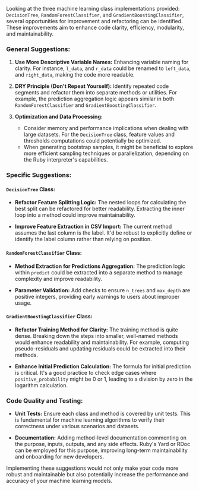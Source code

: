 Looking at the three machine learning class implementations provided: `DecisionTree`, `RandomForestClassifier`, and `GradientBoostingClassifier`, several opportunities for improvement and refactoring can be identified. These improvements aim to enhance code clarity, efficiency, modularity, and maintainability.

### General Suggestions:
1. **Use More Descriptive Variable Names:** Enhancing variable naming for clarity. For instance, `l_data`, and `r_data` could be renamed to `left_data`, and `right_data`, making the code more readable.

2. **DRY Principle (Don't Repeat Yourself):** Identify repeated code segments and refactor them into separate methods or utilities. For example, the prediction aggregation logic appears similar in both `RandomForestClassifier` and `GradientBoostingClassifier`.

3. **Optimization and Data Processing:** 
    - Consider memory and performance implications when dealing with large datasets. For the `DecisionTree` class, feature values and thresholds computations could potentially be optimized.
    - When generating bootstrap samples, it might be beneficial to explore more efficient sampling techniques or parallelization, depending on the Ruby interpreter's capabilities.

### Specific Suggestions:

#### `DecisionTree` Class:

- **Refactor Feature Splitting Logic:** The nested loops for calculating the best split can be refactored for better readability. Extracting the inner loop into a method could improve maintainability.

- **Improve Feature Extraction in CSV Import:** The current method assumes the last column is the label. It'd be robust to explicitly define or identify the label column rather than relying on position.

#### `RandomForestClassifier` Class:

- **Method Extraction for Predictions Aggregation:** The prediction logic within `predict` could be extracted into a separate method to manage complexity and improve readability.

- **Parameter Validation:** Add checks to ensure `n_trees` and `max_depth` are positive integers, providing early warnings to users about improper usage.

#### `GradientBoostingClassifier` Class:

- **Refactor Training Method for Clarity:** The training method is quite dense. Breaking down the steps into smaller, well-named methods would enhance readability and maintainability. For example, computing pseudo-residuals and updating residuals could be extracted into their methods.

- **Enhance Initial Prediction Calculation:** The formula for initial prediction is critical. It's a good practice to check edge cases where `positive_probability` might be 0 or 1, leading to a division by zero in the logarithm calculation.

### Code Quality and Testing:
- **Unit Tests:** Ensure each class and method is covered by unit tests. This is fundamental for machine learning algorithms to verify their correctness under various scenarios and datasets.

- **Documentation:** Adding method-level documentation commenting on the purpose, inputs, outputs, and any side effects. Ruby's Yard or RDoc can be employed for this purpose, improving long-term maintainability and onboarding for new developers.

Implementing these suggestions would not only make your code more robust and maintainable but also potentially increase the performance and accuracy of your machine learning models.

